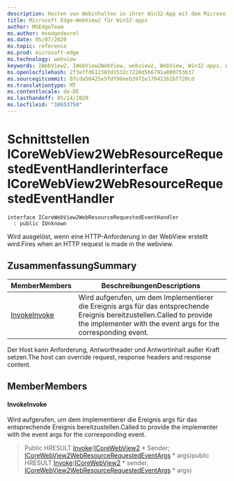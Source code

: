 ```yaml
---
description: Hosten von Webinhalten in ihrer Win32-App mit dem Microsoft Edge WebView2-Steuerelement
title: Microsoft Edge-WebView2 für Win32-apps
author: MSEdgeTeam
ms.author: msedgedevrel
ms.date: 05/07/2020
ms.topic: reference
ms.prod: microsoft-edge
ms.technology: webview
keywords: IWebView2, IWebView2WebView, webview2, WebView, Win32-apps, Win32, Edge, ICoreWebView2, ICoreWebView2Controller, Browser-Steuerelement, Edge-HTML
ms.openlocfilehash: 2f3effd612303d1532c7220d566791a800753b37
ms.sourcegitcommit: 07cda56425e5fdf90eeb3972e17041261bf720cd
ms.translationtype: MT
ms.contentlocale: de-DE
ms.lasthandoff: 05/14/2020
ms.locfileid: "10653750"
---
```

# <span data-ttu-id="80b82-104">Schnittstellen ICoreWebView2WebResourceRequestedEventHandler</span><span class="sxs-lookup"><span data-stu-id="80b82-104">interface ICoreWebView2WebResourceRequestedEventHandler</span></span> 

```
interface ICoreWebView2WebResourceRequestedEventHandler
  : public IUnknown
```

<span data-ttu-id="80b82-105">Wird ausgelöst, wenn eine HTTP-Anforderung in der WebView erstellt wird.</span><span class="sxs-lookup"><span data-stu-id="80b82-105">Fires when an HTTP request is made in the webview.</span></span>

## <span data-ttu-id="80b82-106">Zusammenfassung</span><span class="sxs-lookup"><span data-stu-id="80b82-106">Summary</span></span>

 <span data-ttu-id="80b82-107">Member</span><span class="sxs-lookup"><span data-stu-id="80b82-107">Members</span></span>                        | <span data-ttu-id="80b82-108">Beschreibungen</span><span class="sxs-lookup"><span data-stu-id="80b82-108">Descriptions</span></span>
--------------------------------|---------------------------------------------
[<span data-ttu-id="80b82-109">Invoke</span><span class="sxs-lookup"><span data-stu-id="80b82-109">Invoke</span></span>](#invoke) | <span data-ttu-id="80b82-110">Wird aufgerufen, um dem Implementierer die Ereignis args für das entsprechende Ereignis bereitzustellen.</span><span class="sxs-lookup"><span data-stu-id="80b82-110">Called to provide the implementer with the event args for the corresponding event.</span></span>

<span data-ttu-id="80b82-111">Der Host kann Anforderung, Antwortheader und Antwortinhalt außer Kraft setzen.</span><span class="sxs-lookup"><span data-stu-id="80b82-111">The host can override request, response headers and response content.</span></span>

## <span data-ttu-id="80b82-112">Member</span><span class="sxs-lookup"><span data-stu-id="80b82-112">Members</span></span>

#### <span data-ttu-id="80b82-113">Invoke</span><span class="sxs-lookup"><span data-stu-id="80b82-113">Invoke</span></span> 

<span data-ttu-id="80b82-114">Wird aufgerufen, um dem Implementierer die Ereignis args für das entsprechende Ereignis bereitzustellen.</span><span class="sxs-lookup"><span data-stu-id="80b82-114">Called to provide the implementer with the event args for the corresponding event.</span></span>

> <span data-ttu-id="80b82-115">Public HRESULT [Invoke](#invoke)([ICoreWebView2](icorewebview2.md) \* Sender; [ICoreWebView2WebResourceRequestedEventArgs](icorewebview2webresourcerequestedeventargs.md) \* args)</span><span class="sxs-lookup"><span data-stu-id="80b82-115">public HRESULT [Invoke](#invoke)([ICoreWebView2](icorewebview2.md) \* sender, [ICoreWebView2WebResourceRequestedEventArgs](icorewebview2webresourcerequestedeventargs.md) \* args)</span></span>

